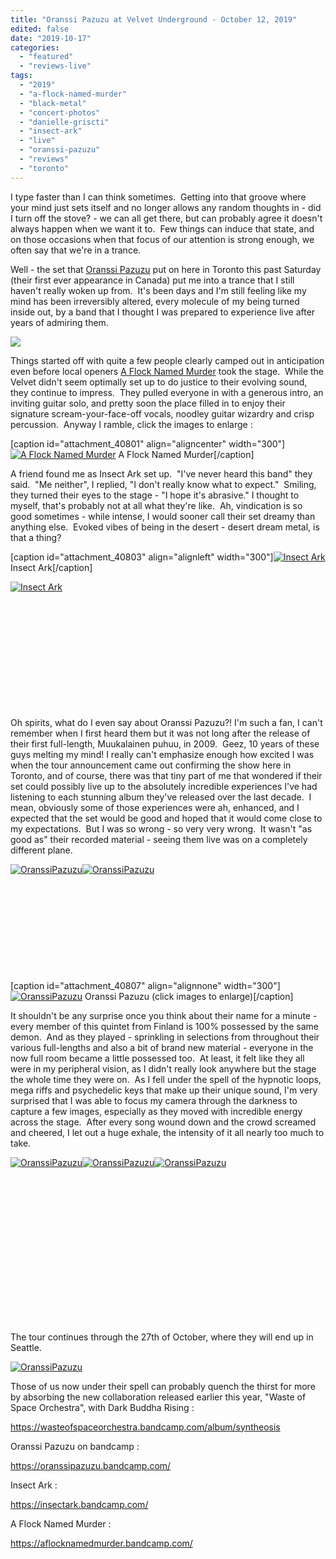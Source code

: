 ```yaml
---
title: "Oranssi Pazuzu at Velvet Underground - October 12, 2019"
edited: false
date: "2019-10-17"
categories:
  - "featured"
  - "reviews-live"
tags:
  - "2019"
  - "a-flock-named-murder"
  - "black-metal"
  - "concert-photos"
  - "danielle-griscti"
  - "insect-ark"
  - "live"
  - "oranssi-pazuzu"
  - "reviews"
  - "toronto"
---
```


I type faster than I can think sometimes.  Getting into that groove where your mind just sets itself and no longer allows any random thoughts in - did I turn off the stove? - we can all get there, but can probably agree it doesn't always happen when we want it to.  Few things can induce that state, and on those occasions when that focus of our attention is strong enough, we often say that we're in a trance.

Well - the set that [Oranssi Pazuzu](https://oranssipazuzu.bandcamp.com/) put on here in Toronto this past Saturday (their first ever appearance in Canada) put me into a trance that I still haven't really woken up from.  It's been days and I'm still feeling like my mind has been irreversibly altered, every molecule of my being turned inside out, by a band that I thought I was prepared to experience live after years of admiring them.

[![](https://www.hellbound.ca/wp-content/uploads/2019/10/IMG_0598_Oct12_2019-300x200.jpg)](https://res.cloudinary.com/dy8mxogvn/image/upload/v1571345489/Hellbound/IMG_0598_Oct12_2019.jpg)

Things started off with quite a few people clearly camped out in anticipation even before local openers [A Flock Named Murder](https://aflocknamedmurder.bandcamp.com/) took the stage.  While the Velvet didn't seem optimally set up to do justice to their evolving sound, they continue to impress.  They pulled everyone in with a generous intro, an inviting guitar solo, and pretty soon the place filled in to enjoy their signature scream-your-face-off vocals, noodley guitar wizardry and crisp percussion.  Anyway I ramble, click the images to enlarge :

\[caption id="attachment\_40801" align="aligncenter" width="300"\][![A Flock Named Murder](https://www.hellbound.ca/wp-content/uploads/2019/10/IMG_0520_AFNM-300x200.jpg)](https://res.cloudinary.com/dy8mxogvn/image/upload/v1571345417/Hellbound/IMG_0520_AFNM.jpg) A Flock Named Murder\[/caption\]

A friend found me as Insect Ark set up.  "I've never heard this band" they said.  "Me neither", I replied, "I don't really know what to expect."  Smiling, they turned their eyes to the stage - "I hope it's abrasive." I thought to myself, that's probably not at all what they're like.  Ah, vindication is so good sometimes - while intense, I would sooner call their set dreamy than anything else.  Evoked vibes of being in the desert - desert dream metal, is that a thing?

\[caption id="attachment\_40803" align="alignleft" width="300"\][![Insect Ark](https://www.hellbound.ca/wp-content/uploads/2019/10/IMG_0539-2_Insect-Ark-300x200.jpg)](https://res.cloudinary.com/dy8mxogvn/image/upload/v1571345432/Hellbound/IMG_0539-2_Insect-Ark.jpg) Insect Ark\[/caption\]

[![Insect Ark](https://www.hellbound.ca/wp-content/uploads/2019/10/IMG_0533_InsectArk-300x200.jpg)](https://res.cloudinary.com/dy8mxogvn/image/upload/v1571345424/Hellbound/IMG_0533_InsectArk.jpg)

 

 

 

 

 

 

Oh spirits, what do I even say about Oranssi Pazuzu?! I'm such a fan, I can't remember when I first heard them but it was not long after the release of their first full-length, Muukalainen puhuu, in 2009.  Geez, 10 years of these guys melting my mind! I really can't emphasize enough how excited I was when the tour announcement came out confirming the show here in Toronto, and of course, there was that tiny part of me that wondered if their set could possibly live up to the absolutely incredible experiences I've had listening to each stunning album they've released over the last decade.  I mean, obviously some of those experiences were ah, enhanced, and I expected that the set would be good and hoped that it would come close to my expectations.  But I was so wrong - so very very wrong.  It wasn't "as good as" their recorded material - seeing them live was on a completely different plane.

[![OranssiPazuzu](https://www.hellbound.ca/wp-content/uploads/2019/10/IMG_0553_OranssiPazuzu-300x200.jpg)](https://res.cloudinary.com/dy8mxogvn/image/upload/v1571345436/Hellbound/IMG_0553_OranssiPazuzu.jpg)[![OranssiPazuzu](https://www.hellbound.ca/wp-content/uploads/2019/10/IMG_0555_OranssiPazuzu-300x200.jpg)](https://res.cloudinary.com/dy8mxogvn/image/upload/v1571345442/Hellbound/IMG_0555_OranssiPazuzu.jpg)

 

 

 

 

 

\[caption id="attachment\_40807" align="alignnone" width="300"\][![OranssiPazuzu](https://www.hellbound.ca/wp-content/uploads/2019/10/IMG_0561_OranssiPazuzu-300x200.jpg)](https://res.cloudinary.com/dy8mxogvn/image/upload/v1571345453/Hellbound/IMG_0561_OranssiPazuzu.jpg) Oranssi Pazuzu (click images to enlarge)\[/caption\]

It shouldn't be any surprise once you think about their name for a minute - every member of this quintet from Finland is 100% possessed by the same demon.  And as they played - sprinkling in selections from throughout their various full-lengths and also a bit of brand new material - everyone in the now full room became a little possessed too.  At least, it felt like they all were in my peripheral vision, as I didn't really look anywhere but the stage the whole time they were on.  As I fell under the spell of the hypnotic loops, mega riffs and psychedelic keys that make up their unique sound, I'm very surprised that I was able to focus my camera through the darkness to capture a few images, especially as they moved with incredible energy across the stage.  After every song wound down and the crowd screamed and cheered, I let out a huge exhale, the intensity of it all nearly too much to take.

[![OranssiPazuzu](https://www.hellbound.ca/wp-content/uploads/2019/10/IMG_0575_OranssiPazuzu-200x300.jpg)](https://hellbound.ca/wp-content/uploads/2019/10/IMG_0575_OranssiPazuzu.jpg)[![OranssiPazuzu](https://www.hellbound.ca/wp-content/uploads/2019/10/IMG_0585_OranssiPazuzu-200x300.jpg)](https://res.cloudinary.com/dy8mxogvn/image/upload/v1571345468/Hellbound/IMG_0585_OranssiPazuzu.jpg)[![OranssiPazuzu](https://www.hellbound.ca/wp-content/uploads/2019/10/IMG_0594_OranssiPazuzu-200x300.jpg)](https://res.cloudinary.com/dy8mxogvn/image/upload/v1571345474/Hellbound/IMG_0594_OranssiPazuzu.jpg)

 

 

 

 

 

 

 

 

The tour continues through the 27th of October, where they will end up in Seattle.

[![OranssiPazuzu](https://www.hellbound.ca/wp-content/uploads/2019/10/IMG_0597_OranssiPazuzu-300x200.jpg)](https://res.cloudinary.com/dy8mxogvn/image/upload/v1571345482/Hellbound/IMG_0597_OranssiPazuzu.jpg)

Those of us now under their spell can probably quench the thirst for more by absorbing the new collaboration released earlier this year, "Waste of Space Orchestra", with Dark Buddha Rising :

https://wasteofspaceorchestra.bandcamp.com/album/syntheosis

Oranssi Pazuzu on bandcamp :

https://oranssipazuzu.bandcamp.com/

Insect Ark :

https://insectark.bandcamp.com/

A Flock Named Murder :

https://aflocknamedmurder.bandcamp.com/
